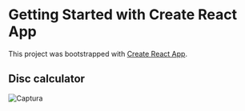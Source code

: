 # Getting Started with Create React App

This project was bootstrapped with [Create React App](https://github.com/facebook/create-react-app).

##  Disc calculator 

![Captura](https://user-images.githubusercontent.com/29003528/139752065-a4c23d4f-e8e7-40f1-aa45-b5c80b110ec1.JPG)
